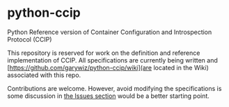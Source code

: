 # python-ccip
Python Reference version of Container Configuration and Introspection Protocol (CCIP)

This repository is reserved for work on the definition and reference implementation of CCIP.  All specifications are currently being written and [https://github.com/garywiz/python-ccip/wiki](are located in the Wiki) associated with this repo.

Contributions are welcome.  However, avoid modifying the specifications is some discussion in [the Issues section](https://github.com/garywiz/python-ccip/issues) would be a better starting point.
